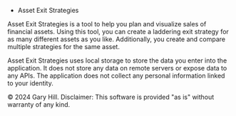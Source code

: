 - Asset Exit Strategies

Asset Exit Strategies is a tool to help you plan and visualize sales of financial assets. Using this tool, you can create a laddering exit strategy for as many different assets as you like. Additionally, you create and compare multiple strategies for the same asset.

Asset Exit Strategies uses local storage to store the data you enter into the application. It does not store any data on remote servers or expose data to any APIs. The application does not collect any personal information linked to your identity.

© 2024 Gary Hill.  Disclaimer: This software is provided "as is" without warranty of any kind.
